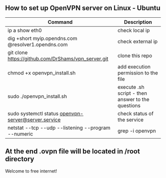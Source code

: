## How to set up OpenVPN server on Linux - Ubuntu

|Command|Description|
|-----|--------|
|ip a show eth0|check local ip|
|dig +short myip.opendns.com @resolver1.opendns.com|check external ip|
|git clone https://github.com/DrShams/vpn_server.git |clone this repo|
|chmod +x openvpn_install.sh|add execution permission to the file|
|sudo ./openvpn_install.sh|execute .sh script - then answer to the questions|
|sudo systemctl status openvpn-server@server.service|check status of the service|
|netstat --tcp --udp --listening --program --numeric | grep -i openvpn|make sure port 1194 is open, if not the port|

## At the end .ovpn file will be located in /root directory
Welcome to free internet!
